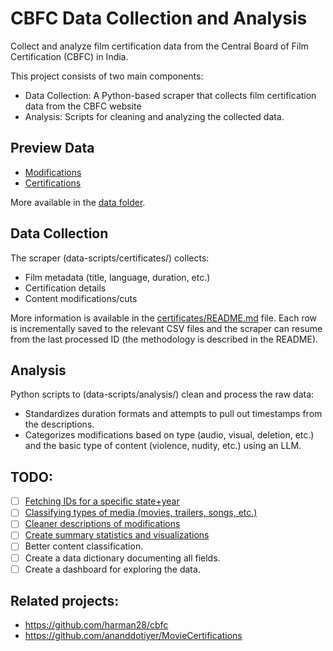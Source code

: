 # CBFC Data Collection and Analysis

Collect and analyze film certification data from the Central Board of Film Certification (CBFC) in India.

This project consists of two main components:

- Data Collection: A Python-based scraper that collects film certification data from the CBFC website
- Analysis: Scripts for cleaning and analyzing the collected data.

## Preview Data

- [Modifications](https://flatgithub.com/diagram-chasing/censor-board-cuts?filename=data%2Fmodifications.csv&sha=master)
- [Certifications](https://flatgithub.com/diagram-chasing/censor-board-cuts?filename=data%2Fmetadata.csv&sha=master)

More available in the [data folder](/data/).

## Data Collection

The scraper (data-scripts/certificates/) collects:

- Film metadata (title, language, duration, etc.)
- Certification details
- Content modifications/cuts

More information is available in the [certificates/README.md](data-scripts/certificates/README.md) file. Each row is incrementally saved to the relevant CSV files and the scraper can resume from the last processed ID (the methodology is described in the README).

## Analysis

Python scripts to (data-scripts/analysis/) clean and process the raw data:

- Standardizes duration formats and attempts to pull out timestamps from the descriptions.
- Categorizes modifications based on type (audio, visual, deletion, etc.) and the basic type of content (violence, nudity, etc.) using an LLM.

## TODO:

- [ ] [Fetching IDs for a specific state+year](../../issues/1)
- [ ] [Classifying types of media (movies, trailers, songs, etc.)](../../issues/2)
- [ ] [Cleaner descriptions of modifications](../../issues/3)
- [ ] [Create summary statistics and visualizations](../../issues/4)
- [ ] Better content classification.
- [ ] Create a data dictionary documenting all fields.
- [ ] Create a dashboard for exploring the data.

## Related projects:

- https://github.com/harman28/cbfc
- https://github.com/ananddotiyer/MovieCertifications
